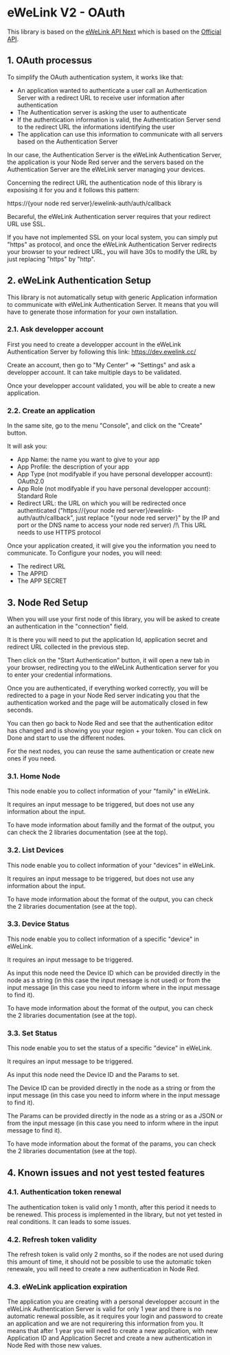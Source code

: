 # eWeLink V2 - OAuth

This library is based on the [eWeLink API Next](https://github.com/nocmt/ewelink-api-next) which is based on the [Official API](https://coolkit-technologies.github.io/eWeLink-API/#/en/PlatformOverview).

## 1. OAuth processus

To simplify the OAuth authentication system, it works like that:
- An application wanted to authenticate a user call an Authentication Server with a redirect URL to receive user information after authentication
- The Authentication server is asking the user to authenticate
- If the authentication information is valid, the Authentication Server send to the redirect URL the informations identifying the user
- The application can use this information to communicate with all servers based on the Authentication Server

In our case, the Authentication Server is the eWeLink Authentication Server, the application is your Node Red server and the servers based on the Authentication Server are the eWeLink server managing your devices.

Concerning the redirect URL the authentication node of this library is exposising it for you and it follows this pattern:

https://{your node red server}/ewelink-auth/auth/callback

Becareful, the eWeLink Authentication server requires that your redirect URL use SSL.

If you have not implemented SSL on your local system, you can simply put "https" as protocol, and once the eWeLink Authentication Server redirects your browser to your redirect URL, you will have 30s to modify the URL by just replacing "https" by "http".

## 2. eWeLink Authentication Setup

This library is not automatically setup with generic Application information to communicate with eWeLink Authentication Server. It means that you will have to generate those information for your own installation.

### 2.1. Ask developper account

First you need to create a developper account in the eWeLink Authentication Server by following this link:
https://dev.ewelink.cc/

Create an account, then go to "My Center" => "Settings" and ask a developper account. It can take multiple days to be validated.

Once your developper account validated, you will be able to create a new application.

### 2.2. Create an application

In the same site, go to the menu "Console", and click on the "Create" button.

It will ask you:
- App Name: the name you want to give to your app
- App Profile: the description of your app
- App Type (not modifyable if you have personal developper account): OAuth2.0
- App Role (not modifyable if you have personal developper account): Standard Role
- Redirect URL: the URL on which you will be redirected once authenticated ("https://{your node red server}/ewelink-auth/auth/callback", just replace "{your node red server}" by the IP and port or the DNS name to access your node red server) /!\ This URL needs to use HTTPS protocol

Once your application created, it will give you the information you need to communicate. To Configure your nodes, you will need:
- The redirect URL
- The APPID
- The APP SECRET

## 3. Node Red Setup

When you will use your first node of this library, you will be asked to create an authentication in the "connection" field.

It is there you will need to put the application Id, application secret and redirect URL collected in the previous step.

Then click on the "Start Authentication" button, it will open a new tab in your browser, redirecting you to the eWeLink Authentication server for you to enter your credential informations.

Once you are authenticated, if everything worked correctly, you will be redirected to a page in your Node Red server indicating you that the authentication worked and the page will be automatically closed in few seconds.

You can then go back to Node Red and see that the authentication editor has changed and is showing you your region + your token. You can click on Done and start to use the different nodes.

For the next nodes, you can reuse the same authentication or create new ones if you need.

### 3.1. Home Node

This node enable you to collect information of your "family" in eWeLink.

It requires an input message to be triggered, but does not use any information about the input.

To have mode information about familly and the format of the output, you can check the 2 libraries documentation (see at the top).

### 3.2. List Devices

This node enable you to collect information of your "devices" in eWeLink.

It requires an input message to be triggered, but does not use any information about the input.

To have mode information about the format of the output, you can check the 2 libraries documentation (see at the top).

### 3.3. Device Status

This node enable you to collect information of a specific "device" in eWeLink.

It requires an input message to be triggered.

As input this node need the Device ID which can be provided directly in the node as a string (in this case the input message is not used) or from the input message (in this case you need to inform where in the input message to find it).

To have mode information about the format of the output, you can check the 2 libraries documentation (see at the top).

### 3.3. Set Status

This node enable you to set the status of a specific "device" in eWeLink.

It requires an input message to be triggered.

As input this node need the Device ID and the Params to set.

The Device ID can be provided directly in the node as a string or from the input message (in this case you need to inform where in the input message to find it).

The Params can be provided directly in the node as a string or as a JSON or from the input message (in this case you need to inform where in the input message to find it).

To have mode information about the format of the params, you can check the 2 libraries documentation (see at the top).

## 4. Known issues and not yest tested features

### 4.1. Authentication token renewal
The authentication token is valid only 1 month, after this period it needs to be renewed. This process is implemented in the library, but not yet tested in real conditions. It can leads to some issues.

### 4.2. Refresh token validity
The refresh token is valid only 2 months, so if the nodes are not used during this amount of time, it should not be possible to use the automatic token renewale, you will need to create a new authentication in Node Red.

### 4.3. eWeLink application expiration
The application you are creating with a personal developper account in the eWeLink Authentication Server is valid for only 1 year and there is no automatic renewal possible, as it requires your login and password to create an application and we are not requirering this information from you. It means that after 1 year you will need to create a new application, with new Application ID and Application Secret and create a new authentication in Node Red with those new values.